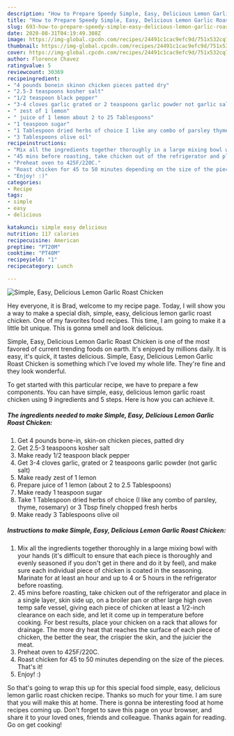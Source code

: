 ```yaml
---
description: "How to Prepare Speedy Simple, Easy, Delicious Lemon Garlic Roast Chicken"
title: "How to Prepare Speedy Simple, Easy, Delicious Lemon Garlic Roast Chicken"
slug: 693-how-to-prepare-speedy-simple-easy-delicious-lemon-garlic-roast-chicken
date: 2020-08-31T04:19:49.308Z
image: https://img-global.cpcdn.com/recipes/24491c1cac9efc9d/751x532cq70/simple-easy-delicious-lemon-garlic-roast-chicken-recipe-main-photo.jpg
thumbnail: https://img-global.cpcdn.com/recipes/24491c1cac9efc9d/751x532cq70/simple-easy-delicious-lemon-garlic-roast-chicken-recipe-main-photo.jpg
cover: https://img-global.cpcdn.com/recipes/24491c1cac9efc9d/751x532cq70/simple-easy-delicious-lemon-garlic-roast-chicken-recipe-main-photo.jpg
author: Florence Chavez
ratingvalue: 5
reviewcount: 30369
recipeingredient:
- "4 pounds bonein skinon chicken pieces patted dry"
- "2.5-3 teaspoons kosher salt"
- "1/2 teaspoon black pepper"
- "3-4 cloves garlic grated or 2 teaspoons garlic powder not garlic salt"
- " zest of 1 lemon"
- " juice of 1 lemon about 2 to 25 Tablespoons"
- "1 teaspoon sugar"
- "1 Tablespoon dried herbs of choice I like any combo of parsley thyme rosemary or 3 Tbsp finely chopped fresh herbs"
- "3 Tablespoons olive oil"
recipeinstructions:
- "Mix all the ingredients together thoroughly in a large mixing bowl with your hands (it&#39;s difficult to ensure that each piece is thoroughly and evenly seasoned if you don&#39;t get in there and do it by feel), and make sure each individual piece of chicken is coated in the seasoning. Marinate for at least an hour and up to 4 or 5 hours in the refrigerator before roasting."
- "45 mins before roasting, take chicken out of the refrigerator and place in a single layer, skin side up, on a broiler pan or other large high oven temp safe vessel, giving each piece of chicken at least a 1/2-inch clearance on each side, and let it come up in temperature before cooking. For best results, place your chicken on a rack that allows for drainage. The more dry heat that reaches the surface of each piece of chicken, the better the sear, the crispier the skin, and the juicier the meat."
- "Preheat oven to 425F/220C."
- "Roast chicken for 45 to 50 minutes depending on the size of the pieces. That&#39;s it!"
- "Enjoy! :)"
categories:
- Recipe
tags:
- simple
- easy
- delicious

katakunci: simple easy delicious 
nutrition: 117 calories
recipecuisine: American
preptime: "PT20M"
cooktime: "PT40M"
recipeyield: "1"
recipecategory: Lunch

---
```



![Simple, Easy, Delicious Lemon Garlic Roast Chicken](https://img-global.cpcdn.com/recipes/24491c1cac9efc9d/751x532cq70/simple-easy-delicious-lemon-garlic-roast-chicken-recipe-main-photo.jpg)

Hey everyone, it is Brad, welcome to my recipe page. Today, I will show you a way to make a special dish, simple, easy, delicious lemon garlic roast chicken. One of my favorites food recipes. This time, I am going to make it a little bit unique. This is gonna smell and look delicious.

Simple, Easy, Delicious Lemon Garlic Roast Chicken is one of the most favored of current trending foods on earth. It's enjoyed by millions daily. It is easy, it's quick, it tastes delicious. Simple, Easy, Delicious Lemon Garlic Roast Chicken is something which I've loved my whole life. They're fine and they look wonderful.




To get started with this particular recipe, we have to prepare a few components. You can have simple, easy, delicious lemon garlic roast chicken using 9 ingredients and 5 steps. Here is how you can achieve it.

<!--inarticleads1-->

##### The ingredients needed to make Simple, Easy, Delicious Lemon Garlic Roast Chicken:

1. Get 4 pounds bone-in, skin-on chicken pieces, patted dry
1. Get 2.5-3 teaspoons kosher salt
1. Make ready 1/2 teaspoon black pepper
1. Get 3-4 cloves garlic, grated or 2 teaspoons garlic powder (not garlic salt)
1. Make ready  zest of 1 lemon
1. Prepare  juice of 1 lemon (about 2 to 2.5 Tablespoons)
1. Make ready 1 teaspoon sugar
1. Take 1 Tablespoon dried herbs of choice (I like any combo of parsley, thyme, rosemary) or 3 Tbsp finely chopped fresh herbs
1. Make ready 3 Tablespoons olive oil




<!--inarticleads2-->

##### Instructions to make Simple, Easy, Delicious Lemon Garlic Roast Chicken:

1. Mix all the ingredients together thoroughly in a large mixing bowl with your hands (it&#39;s difficult to ensure that each piece is thoroughly and evenly seasoned if you don&#39;t get in there and do it by feel), and make sure each individual piece of chicken is coated in the seasoning. Marinate for at least an hour and up to 4 or 5 hours in the refrigerator before roasting.
1. 45 mins before roasting, take chicken out of the refrigerator and place in a single layer, skin side up, on a broiler pan or other large high oven temp safe vessel, giving each piece of chicken at least a 1/2-inch clearance on each side, and let it come up in temperature before cooking. For best results, place your chicken on a rack that allows for drainage. The more dry heat that reaches the surface of each piece of chicken, the better the sear, the crispier the skin, and the juicier the meat.
1. Preheat oven to 425F/220C.
1. Roast chicken for 45 to 50 minutes depending on the size of the pieces. That&#39;s it!
1. Enjoy! :)




So that's going to wrap this up for this special food simple, easy, delicious lemon garlic roast chicken recipe. Thanks so much for your time. I am sure that you will make this at home. There is gonna be interesting food at home recipes coming up. Don't forget to save this page on your browser, and share it to your loved ones, friends and colleague. Thanks again for reading. Go on get cooking!
